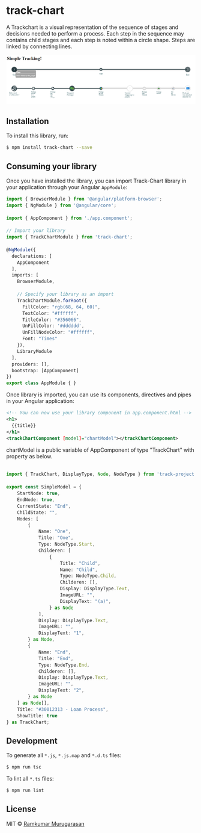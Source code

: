 # track-chart

A Trackchart is a visual representation of the sequence of stages and decisions needed to perform a process. Each step in the sequence may contains child stages and each step is noted within a circle shape. Steps are linked by connecting lines.

![Alt text](/images/simpleTracking.png?raw=true "Sample Track-chart")
## Installation

To install this library, run:

```bash
$ npm install track-chart --save
```

## Consuming your library

Once you have installed the library, you can import Track-Chart library in your application 
through your Angular `AppModule`:

```typescript
import { BrowserModule } from '@angular/platform-browser';
import { NgModule } from '@angular/core';

import { AppComponent } from './app.component';

// Import your library
import { TrackChartModule } from 'track-chart';

@NgModule({
  declarations: [
    AppComponent
  ],
  imports: [
    BrowserModule,

    // Specify your library as an import
    TrackChartModule.forRoot({
      FillColor: "rgb(68, 64, 60)",
      TextColor: "#ffffff",
      TitleColor: "#356066",
      UnFillColor: '#dddddd',
      UnFillNodeColor: "#ffffff",
      Font: "Times"
    }),
    LibraryModule
  ],
  providers: [],
  bootstrap: [AppComponent]
})
export class AppModule { }
```

Once library is imported, you can use its components, directives and pipes in your Angular application:

```xml
<!-- You can now use your library component in app.component.html -->
<h1>
  {{title}}
</h1>
<trackChartComponent [model]="chartModel"></trackChartComponent>
```
chartModel is a public variable of AppComponent of type "TrackChart" with property as below.

```typescript

import { TrackChart, DisplayType, Node, NodeType } from 'track-project';

export const SimpleModel = {
    StartNode: true,
    EndNode: true,
    CurrentState: "End",
    ChildState: "",
    Nodes: [
        {
            Name: "One",
            Title: "One",
            Type: NodeType.Start,
            Childeren: [
                {
                    Title: "Child",
                    Name: "Child",
                    Type: NodeType.Child,
                    Childeren: [],
                    Display: DisplayType.Text,
                    ImageURL: "",
                    DisplayText: "(a)",
                } as Node
            ],
            Display: DisplayType.Text,
            ImageURL: "",
            DisplayText: "1",
        } as Node,
        {
            Name: "End",
            Title: "End",
            Type: NodeType.End,
            Childeren: [],
            Display: DisplayType.Text,
            ImageURL: "",
            DisplayText: "2",
        } as Node
    ] as Node[],
    Title: "#30012313 - Loan Process",
    ShowTitle: true
} as TrackChart;

```


## Development

To generate all `*.js`, `*.js.map` and `*.d.ts` files:

```bash
$ npm run tsc
```

To lint all `*.ts` files:

```bash
$ npm run lint
```

## License

MIT © [Ramkumar Murugarasan](mailto:ramkumar.murugarasan@hotmail.com)
